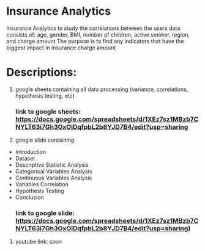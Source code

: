 # Insurance Analytics

Insurance Analytics to study the correlations between the users data consists of: age, gender, BMI, number of children, active smoker, region, and charge amount
The purpose is to find any indicators that have the biggest impact in insurance charge amount

# Descriptions:

1. google sheets containing all data processing (variance, correlations, hypothesis testing, etc)

   ### link to google sheets: https://docs.google.com/spreadsheets/d/1XEz7sz1MBzb7CNYLT63i7Gh3OxOlDqfpbL2b8YJD7B4/edit?usp=sharing

2. google slide containing

- Introduction
- Dataset
- Descriptive Statistic Analysis
- Categorical Variables Analysis
- Continuous Variables Analysis
- Variables Correlation
- Hypothesis Testing
- Conclusion
  ### link to google slide: https://docs.google.com/spreadsheets/d/1XEz7sz1MBzb7CNYLT63i7Gh3OxOlDqfpbL2b8YJD7B4/edit?usp=sharing)

3. youtube link: _soon_
